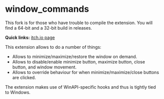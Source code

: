 # window_commands

This fork is for those who have trouble to compile the extension. You will find a 64-bit and a 32-bit build in releases.

**Quick links:** [itch.io page](https://yellowafterlife.itch.io/gamemaker-window-commands)

This extension allows to do a number of things:

* Allows to minimize/maximize/restore the window on demand.
* Allows to disable/enable minimize button, maximize button, close button, and window movement.
* Allows to override behaviour for when minimize/maximize/close buttons are clicked.

The extension makes use of WinAPI-specific hooks and thus is tightly tied to Windows.
